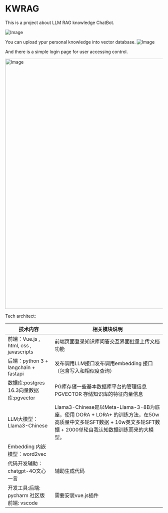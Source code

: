 # KWRAG
This is a project about LLM RAG knowledge ChatBot.

![Image](https://github.com/user-attachments/assets/5dca8b44-02c8-4ae4-8864-7570c894f36f)

You can upload ypur personal knowledge into vector database.
![Image](https://github.com/user-attachments/assets/eb5c44aa-e6aa-4a02-a87d-f814b4625c63)

And there is a simple login page for user accessing control.

<img width="800" alt="Image" src="https://github.com/user-attachments/assets/5411edbc-76c6-4d37-a339-f8623330accf">

Tech architect: 


| 技术内容                                       | 相关模块说明                                                                                                                                                      |
| ------------------------------------------------ | ------------------------------------------------------------------------------------------------------------------------------------------------------------------- |
| 前端：Vue.js , html,  css , javascripts        | 前端页面登录知识库问答交互界面批量上传文档功能                                                                                                                    |
| 后端：python 3 + langchain + fastapi           | 发布调用LLM接口发布调用embedding 接口（包含写入和相似度查询）                                                                                                     |
| 数据库:postgres 16.3向量数据库:pgvector        | PG库存储一些基本数据库平台的管理信息PGVECTOR 存储知识库的特征向量信息                                                                                             |
| LLM大模型：Llama3-Chinese| Llama3-Chinese是以Meta-Llama-3-8B为底座，使用 DORA + LORA+ 的训练方法，在50w高质量中文多轮SFT数据 + 10w英文多轮SFT数据 + 2000单轮自我认知数据训练而来的大模型。
| Embedding 内嵌模型：word2vec |  |
| 代码开发辅助：chatgpt-4O文心一言 | 辅助生成代码  | 
| 开发工具:后端: pycharm 社区版前端: vscode      | 需要安装vue.js插件                                                                                                                                                |
